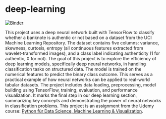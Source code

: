 # deep-learning
[![Binder](https://mybinder.org/badge_logo.svg)](https://mybinder.org/v2/gh/lucasbxyz/deep-learning/HEAD)

This project uses a deep neural network built with TensorFlow to classify whether a banknote is authentic or not based on a dataset from the UCI Machine Learning Repository. The dataset contains five columns: variance, skewness, curtosis, entropy (all continuous features extracted from wavelet-transformed images), and a class label indicating authenticity (1 for authentic, 0 for not).
The goal of this project is to explore the efficiency of deep learning models, specifically deep neural networks, in handling classification tasks on structured data. The model is trained on the numerical features to predict the binary class outcome. This serves as a practical example of how neural networks can be applied to real-world tabular datasets.
The project includes data loading, preprocessing, model building using TensorFlow, training, evaluation, and performance visualization. It marks the final step in our deep learning section, summarizing key concepts and demonstrating the power of neural networks in classification problems. This project is an assignment from the Udemy course: [Python für Data Science, Machine Learning & Visualization](https://www.udemy.com/course/python-data-science-machine-learning).
